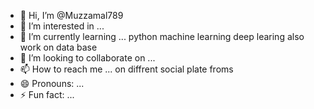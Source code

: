 - 👋 Hi, I’m @Muzzamal789
- 👀 I’m interested in ...
- 🌱 I’m currently learning ... python machine learning deep learing also work on data base
- 💞️ I’m looking to collaborate on ...
- 📫 How to reach me ... on diffrent social plate froms
- 😄 Pronouns: ...
- ⚡ Fun fact: ...

<!---
Muzzamal999/Muzzamal999 is a ✨ special ✨ repository because its `README.md` (this file) appears on your GitHub profile.
You can click the Preview link to take a look at your changes.
--->
